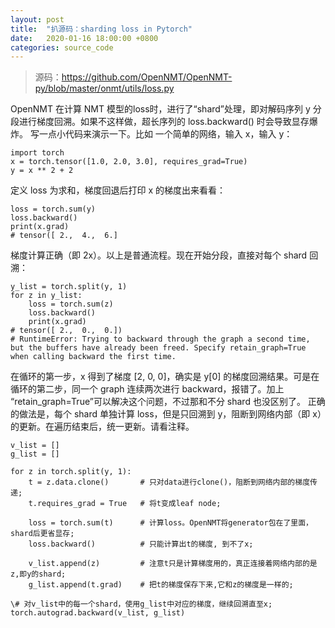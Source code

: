 ```yaml
---
layout: post
title:  "扒源码：sharding loss in Pytorch"
date:   2020-01-16 18:00:00 +0800
categories: source_code
---
```


> 源码：https://github.com/OpenNMT/OpenNMT-py/blob/master/onmt/utils/loss.py

OpenNMT 在计算 NMT 模型的loss时，进行了“shard”处理，即对解码序列 y 分段进行梯度回溯。如果不这样做，超长序列的 loss.backward() 时会导致显存爆炸。
写一点小代码来演示一下。比如 一个简单的网络，输入 x，输入 y：

```
import torch
x = torch.tensor([1.0, 2.0, 3.0], requires_grad=True)
y = x ** 2 + 2
```

定义 loss 为求和，梯度回退后打印 x 的梯度出来看看：

```
loss = torch.sum(y)
loss.backward()
print(x.grad)
# tensor([ 2.,  4.,  6.]
```

梯度计算正确（即 2x）。以上是普通流程。现在开始分段，直接对每个 shard 回溯：

```
y_list = torch.split(y, 1)
for z in y_list:
    loss = torch.sum(z)
    loss.backward()
    print(x.grad)
# tensor([ 2.,  0.,  0.])
# RuntimeError: Trying to backward through the graph a second time, but the buffers have already been freed. Specify retain_graph=True when calling backward the first time.
```

在循环的第一步，x 得到了梯度 [2, 0, 0]，确实是 y[0] 的梯度回溯结果。可是在循环的第二步，同一个 graph 连续两次进行 backward，报错了。加上 “retain_graph=True”可以解决这个问题，不过那和不分 shard 也没区别了。
正确的做法是，每个 shard 单独计算 loss，但是只回溯到 y，阻断到网络内部（即 x）的更新。在遍历结束后，统一更新。请看注释。

```
v_list = []
g_list = []

for z in torch.split(y, 1):
    t = z.data.clone()       # 只对data进行clone()，阻断到网络内部的梯度传递;
    t.requires_grad = True   # 将t变成leaf node;

    loss = torch.sum(t)      # 计算loss。OpenNMT将generator包在了里面，shard后更省显存;
    loss.backward()          # 只能计算出t的梯度, 到不了x;

    v_list.append(z)         # 注意t只是计算梯度用的，真正连接着网络内部的是z,即y的shard;
    g_list.append(t.grad)    # 把t的梯度保存下来,它和z的梯度是一样的;

\# 对v_list中的每一个shard，使用g_list中对应的梯度，继续回溯直至x;
torch.autograd.backward(v_list, g_list)
```
